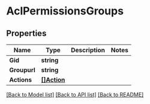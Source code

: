 # AclPermissionsGroups

## Properties
Name | Type | Description | Notes
------------ | ------------- | ------------- | -------------
**Gid** | **string** |  | 
**Groupurl** | **string** |  | 
**Actions** | [**[]Action**](Action.md) |  | 

[[Back to Model list]](../README.md#documentation-for-models) [[Back to API list]](../README.md#documentation-for-api-endpoints) [[Back to README]](../README.md)



